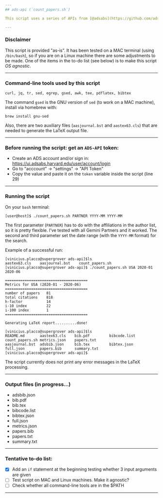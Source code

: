 ```yaml
---
## ads-api (`count_papers.sh`)

This script uses a series of APIs from [@adsabs](https://github.com/adsabs), described in https://github.com/adsabs/adsabs-dev-api.

---
```

### Disclaimer 

This script is provided "as-is". It has been tested on a MAC terminal (using `/bin/bash`), so if you are on a Linux machine there are some adjustments to be made. One of the items in the to-do list (see below) is to make this script *OS agnostic*.

---
### Command-line tools used by this script

    curl, jq, tr, sed, egrep, gsed, awk, tee, pdflatex, bibtex

The command `gsed` is the GNU version of `sed` (to work on a MAC machine), install via homebrew with:

    brew install gnu-sed

Also, there are two auxiliary files (`aasjournal.bst` and `aastex63.cls`) that are needed to generate the LaTeX output file.

---
### Before running the script: get an `ADS-API` token:

- Create an ADS account and/or sign in: https://ui.adsabs.harvard.edu/user/account/login
- Go to "acccount" -> "settings" -> "API Token"
- Copy the value and paste it on the `token` variable inside the script (line 29) 

---
### Running the script

On your `bash` terminal:

    [user@host]$ ./count_papers.sh PARTNER YYYY-MM YYYY-MM

The first parameter (`PARTNER`) has to do with the affiliations in the author list, so it is pretty flexible. I've tested with all Gemini Partners and it worked. The second and third parameter set the date range (with the `YYYY-MM` format) for the search.

Example of a successful run:

    [vinicius.placco@supergrover ads-api]$ls
    aastex63.cls    aasjournal.bst    count_papers.sh
    [vinicius.placco@supergrover ads-api]$ ./count_papers.sh USA 2020-01 2020-06
    
    ======================================
    Metrics for USA (2020-01 - 2020-06)
    ======================================
    number of papers   81
    total citations    818
    h-factor           14
    i-10 index         22
    i-100 index        1
    ======================================
    
    Generating LaTeX report..........done!
    
    [vinicius.placco@supergrover ads-api]$ls
    README.md       aastex63.cls    bib.pdf         bibcode.list    count_papers.sh metrics.json    papers.txt
    aasjournal.bst  adsbib.json     bib.tex         bibtex.json     full.json       papers.bib      summary.txt
    [vinicius.placco@supergrover ads-api]$

The script currently does not print any error messages in the LaTeX processing.

---
### Output files (in progress...)

- adsbib.json
- bib.pdf
- bib.tex
- bibcode.list
- bibtex.json
- full.json
- metrics.json
- papers.bib
- papers.txt
- summary.txt

---
### Tentative to-do list:

- [x] Add an `if` statement at the beginning testing whether 3 input arguments are given
- [ ] Test script on MAC and Linux machines. Make it agnostic?
- [ ] Check whether all command-line tools are in the $PATH

---
